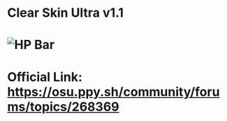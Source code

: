 # Clear Skin Ultra v1.1
# ![HP Bar](https://puu.sh/EljnY/693a96833f.png)
# Official Link: https://osu.ppy.sh/community/forums/topics/268369
